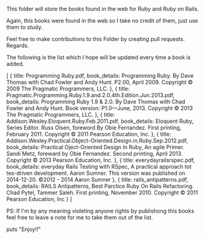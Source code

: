 This folder will store the books found in the web for Ruby and Ruby on Rails.

Again, this books were found in the web so I take no credit of them, just use them to study.

Feel free to make contributions to this Folder by creating pull requests. Regards.

The following is the list which I hope will be updated every time a book is added.

[
{
title: Programming Ruby.pdf,
book_details: Programming Ruby. By Dave Thomas with Chad Fowler and Andy Hunt. P2.00, April 2009. Copyright © 2009 The Pragmatic Programmers, LLC.
},
{
title: Pragmatic.Programming.Ruby.1.9.and.2.0.4th.Edition.Jun.2013.pdf,
 book_details: Programming Ruby 1.9 & 2.0. By Dave Thomas with Chad Fowler and Andy Hunt. Book version: P1.0—June, 2013. Copyright © 2013 The Pragmatic Programmers, LLC.
},
{
title: Addison.Wesley.Eloquent.Ruby.Feb.2011.pdf,
book_details: Eloquent Ruby, Series Editor. Russ Olsen, foreword By Obie Fernandez. First printing, February 2011. Copyright © 2011 Pearson Education, Inc.
},
{
title: Addison.Wesley.Practical.Object-Oriented.Design.in.Ruby.Sep.2012.pdf,
book_details: Practical Oject-Oriented Design In Ruby, An agile Primer. Sandi Metz, foreward by Obie Fernandez. Second printing, April 2013. Copyright © 2013 Pearson Education, Inc.
},
{
title: everydayrailsrspec.pdf,
book_details: everyday Rails Testing with RSpec, A practical approach tot tes-driven development. Aaron Sumner. This version was published on 2014-12-20. ©2012 - 2014 Aaron Sumner
},
{
title: rails_antipatterns.pdf,
book_details: RAILS Antipatterns, Best Parctice Ruby On Rails Refactoring. Chad Pytel, Tammer Saleh. First printing, November 2010. Copyright © 2011 Pearson Education, Inc
}
]

PS: If I'm by any meaning violeting anyone rights by publishong this books feel free to leave a note for me to take them out of the list.

puts "Enjoy!!"